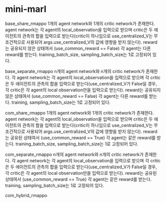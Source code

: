 # mini-marl


base_share_rmappo
1개의 agent network와 1개의 critic network가 존재한다. agent network는 각 agent의 local_observation을 입력으로 받으며 critic은 두 에이전트의 관측의 합을 입력으로 받는다(critic이 하나임으로  use_centralized_V는 무조건적으로 사용되어 args.use_centralized_V의 값에 영향을 받지 않는다). reward는 공유되지 않은 상태여서 (use_common_reward == False) 각 agent는 다른 reward를 받는다. training_batch_size, sampling_batch_size는 1로 고정되어 있다. 

base_separate_rmappo
n개의 agent network와 n개의 critic network가 존재한다. 각 agent network는 각 agent의 local_observation을 입력으로 받으며 각 critic은 두 에이전트의 관측의 합을 입력으로 받는다(use_centralized_V가 False일 경우, 각 critic은 각 agent의 local observation만을 입력으로 받는다). reward는 공유되지 않은 상태여서 (use_common_reward == False) 각 agent는 다른 reward를 받는다. training, sampling_batch_size는 1로 고정되어 있다. 


com_share_rmappo
1개의 agent network와 1개의 critic network가 존재한다. agent network는 각 agent의 local_observation을 입력으로 받으며 critic은 두 에이전트의 관측의 합을 입력으로 받는다(critic이 하나임으로  use_centralized_V는 무조건적으로 사용되어 args.use_centralized_V의 값에 영향을 받지 않는다). reward는 공유된 상태여서 (use_common_reward == True) 각 agent는 같은 reward를 받는다. training_batch_size, sampling_batch_size는 1로 고정되어 있다. 

com_separate_rmappo
n개의 agent network와 n개의 critic network가 존재한다. 각 agent network는 각 agent의 local_observation을 입력으로 받으며 각 critic은 두 에이전트의 관측의 합을 입력으로 받는다(use_centralized_V가 False일 경우, 각 critic은 각 agent의 local observation만을 입력으로 받는다). reward는 공유된 상태여서 (use_common_reward == True) 각 agent는 같은 reward를 받는다. training, sampling_batch_size는 1로 고정되어 있다. 

com_hybrid_rmappo
